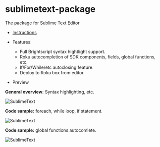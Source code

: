 # sublimetext-package
The package for Sublime Text Editor

 - [Instructions](../master/documentation/README.md)

 - Features:
   - Full Brightscript syntax hightlight support.
   - Roku autocompletion of SDK components, fields, global functions, etc.
   - If/For/While/etc autoclosing feature.
   - Deploy to Roku box from editor.


 - Preview

**General overview:** Syntax highlighting, etc.

![SublimeText](../master/documentation/Sublime1.png "SublimeText")

**Code sample:** foreach, while loop, if statement.

![SublimeText](../master/documentation/foreach_while_if.gif "SublimeText")

**Code sample:** global functions autocomlete.

![SublimeText](../master/documentation/global_functions.gif "SublimeText")